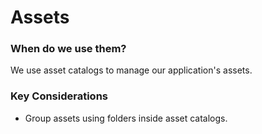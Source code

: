 # Assets
### When do we use them?
We use asset catalogs to manage our application's assets.

### Key Considerations
* Group assets using folders inside asset catalogs.
